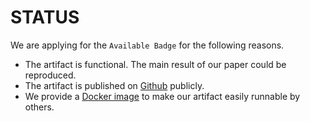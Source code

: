 # STATUS

We are applying for the `Available Badge` for the following reasons. 

- The artifact is functional. The main result of our paper could be reproduced.
- The artifact is published on [Github](https://github.com/XZ-X/CPC-artifact-release/tree/master/submissions/available/CPC) publicly.
- We provide a [Docker image](https://hub.docker.com/repository/docker/xiangzhex/cpc/general) to make our artifact easily runnable by others.
